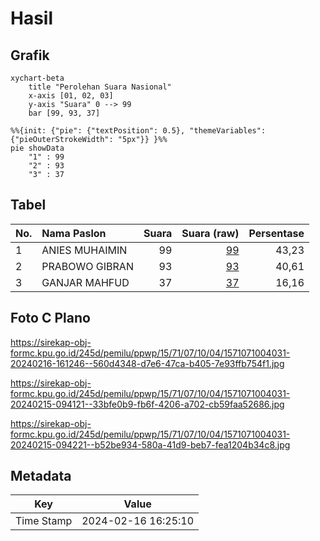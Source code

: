 # Hasil

## Grafik

```mermaid
xychart-beta
    title "Perolehan Suara Nasional"
    x-axis [01, 02, 03]
    y-axis "Suara" 0 --> 99
    bar [99, 93, 37]
```

```mermaid
%%{init: {"pie": {"textPosition": 0.5}, "themeVariables": {"pieOuterStrokeWidth": "5px"}} }%%
pie showData
    "1" : 99
    "2" : 93
    "3" : 37
```

## Tabel

| No. | Nama Paslon    | Suara | Suara (raw) | Persentase |
|:--- |:-------------- | -----:| -----------:| ----------:|
| 1   | ANIES MUHAIMIN | 99    | [99][p-1]   | 43,23      |
| 2   | PRABOWO GIBRAN | 93    | [93][p-2]   | 40,61      |
| 3   | GANJAR MAHFUD  | 37    | [37][p-3]   | 16,16      |


[p-1]: https://github.com/gigit-pemilu/pemilu-2024/blob/main/pilpres/hitung-suara/sub/15-jambi/sub/71-kota-jambi/sub/07-kota-baru/sub/1004-paal-lima/sub/031-tps/sub/paslon-1.txt
[p-2]: https://github.com/gigit-pemilu/pemilu-2024/blob/main/pilpres/hitung-suara/sub/15-jambi/sub/71-kota-jambi/sub/07-kota-baru/sub/1004-paal-lima/sub/031-tps/sub/paslon-2.txt
[p-3]: https://github.com/gigit-pemilu/pemilu-2024/blob/main/pilpres/hitung-suara/sub/15-jambi/sub/71-kota-jambi/sub/07-kota-baru/sub/1004-paal-lima/sub/031-tps/sub/paslon-3.txt

## Foto C Plano

https://sirekap-obj-formc.kpu.go.id/245d/pemilu/ppwp/15/71/07/10/04/1571071004031-20240216-161246--560d4348-d7e6-47ca-b405-7e93ffb754f1.jpg

https://sirekap-obj-formc.kpu.go.id/245d/pemilu/ppwp/15/71/07/10/04/1571071004031-20240215-094121--33bfe0b9-fb6f-4206-a702-cb59faa52686.jpg

https://sirekap-obj-formc.kpu.go.id/245d/pemilu/ppwp/15/71/07/10/04/1571071004031-20240215-094221--b52be934-580a-41d9-beb7-fea1204b34c8.jpg


## Metadata

| Key        | Value               |
| ---------- | ------------------- |
| Time Stamp | 2024-02-16 16:25:10 |



